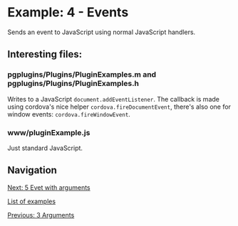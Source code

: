 # Example: 4 - Events

Sends an event to JavaScript using normal JavaScript handlers.

## Interesting files:

### pgplugins/Plugins/PluginExamples.m and pgplugins/Plugins/PluginExamples.h
Writes to a JavaScript `document.addEventListener`. The callback is 
made using cordova's nice helper `cordova.fireDocumentEvent`, there's 
also one for window events: `cordova.fireWindowEvent`.

### www/pluginExample.js
Just standard JavaScript.

## Navigation
[Next: 5 Evet with arguments](https://github.com/rohdef/PGPlugins/tree/5_Event_With_Arguments)

[List of examples](https://github.com/rohdef/PGPlugins/)

[Previous: 3 Arguments](https://github.com/rohdef/PGPlugins/tree/3_Arguments)
